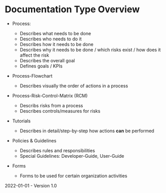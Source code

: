 # Documentation Type Overview

* Process: 
  * Describes what needs to be done
  * Describes who needs to do it
  * Describes how it needs to be done
  * Describes why it needs to be done / which risks exist / how does it affect the risk
  * Describes the overall goal
  * Defines goals / KPIs

* Process-Flowchart
  * Describes visually the order of actions in a process

* Process-Risk-Control-Matrix (RCM)
  * Describs risks from a process
  * Describes controls/measures for risks

* Tutorials
  * Describes in detail/step-by-step how actions **can** be performed

* Policies & Guidelines
  * Describes rules and responsibilities
  * Special Guidelines: Developer-Guide, User-Guide
  
* Forms
  * Forms to be used for certain organization activities



2022-01-01 - Version 1.0

